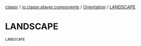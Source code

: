 [clappr](../../index.md) / [io.clappr.player.components](../index.md) / [Orientation](index.md) / [LANDSCAPE](./-l-a-n-d-s-c-a-p-e.md)

# LANDSCAPE

`LANDSCAPE`